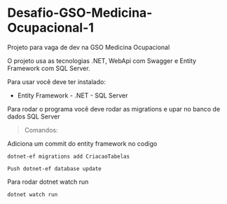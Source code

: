 # Desafio-GSO-Medicina-Ocupacional-1
Projeto para vaga de dev na GSO Medicina Ocupacional

O projeto usa as tecnologias .NET, WebApi com Swagger e Entity Framework com SQL Server.

Para usar você deve ter instalado:

- Entity Framework - .NET -  SQL Server

Para rodar o programa você deve rodar as migrations e upar no banco de dados SQL Server

> Comandos:

Adiciona um commit do entity framework no codigo 

```
dotnet-ef migrations add CriacaoTabelas
``` 

```
Push dotnet-ef database update
```

Para rodar dotnet watch run
```
dotnet watch run
```
